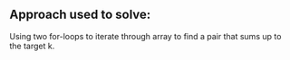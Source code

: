 ## Approach used to solve:
Using two for-loops to iterate through array to find a pair that sums up to the target k.

